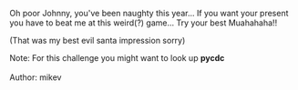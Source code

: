 Oh poor Johnny, you've been naughty this year...
If you want your present you have to beat me at this weird(?) game...
Try your best Muahahaha!!

(That was my best evil santa impression sorry)

Note: For this challenge you might want to look up **pycdc**
\
\
Author: mikev
